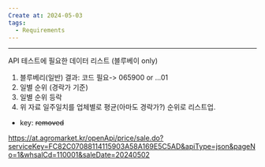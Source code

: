 ```yaml
---
Create at: 2024-05-03
tags:
  - Requirements
---
```

---

API 테스트에 필요한 데이터 리스트 (블루베이 only)
1. 블루베리(일반) 결과:  코드 필요-> 065900 or ...01
2. 일별 순위 (경락가 기준) 
3. 일별 순위 등락
4. 위 자료 일주일치를 업체별로 평균(아마도 경락가?) 순위로 리스트업.

- key: ~~removed~~

https://at.agromarket.kr/openApi/price/sale.do?serviceKey=FC82C07088114115903A58A169E5C5AD&apiType=json&pageNo=1&whsalCd=110001&saleDate=20240502